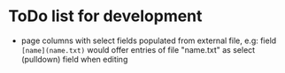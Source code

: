 # ToDo list for development

- page columns with select fields populated from external file, e.g:
  field `[name](name.txt)` would offer entries of file "name.txt" as
  select (pulldown) field when editing

